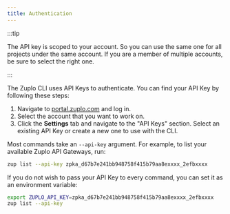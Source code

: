 ```yaml
---
title: Authentication
---
```


:::tip

The API key is scoped to your account. So you can use the same one for all
projects under the same account. If you are a member of multiple accounts, be
sure to select the right one.

:::

The Zuplo CLI uses API Keys to authenticate. You can find your API Key by
following these steps:

1. Navigate to [portal.zuplo.com](https://portal.zuplo.com) and log in.
2. Select the account that you want to work on.
3. Click the **Settings** tab and navigate to the "API Keys" section. Select an
   existing API Key or create a new one to use with the CLI.

Most commands take an `--api-key` argument. For example, to list your available
Zuplo API Gateways, run:

```bash
zup list --api-key zpka_d67b7e241bb948758f415b79aa8exxxx_2efbxxxx
```

If you do not wish to pass your API Key to every command, you can set it as an
environment variable:

```bash
export ZUPLO_API_KEY=zpka_d67b7e241bb948758f415b79aa8exxxx_2efbxxxx
zup list --api-key
```
